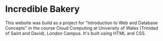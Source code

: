 # Incredible Bakery
This website was build as a project for "Introduction to Web and Database Concepts" in the course Cloud Computing at University of Wales (Trinidad of Saint and David), London Campus.
It's built using HTML and CSS.
